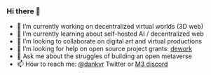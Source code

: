 ### Hi there 👋

- 🔭 I’m currently working on decentralized virtual worlds (3D web)
- 🌱 I’m currently learning about self-hosted AI / decentralized web
- 👯 I’m looking to collaborate on digital art and virtual productions
- 🤔 I’m looking for help on open source project grants: [dework](https://app.dework.xyz/m3)
- 💬 Ask me about the struggles of building an open metaverse
- 📫 How to reach me: [@dankvr](https://twitter.com/dankvr) Twitter or [M3 discord](https://discord.gg/m3org)
